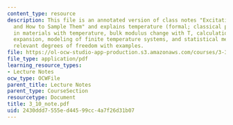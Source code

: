 ```yaml
---
content_type: resource
description: This file is an annotated version of class notes "Excitations in Materials
  and How to Sample Them" and explains temperature (formal; classical picture), changes
  in materials with temperature, bulk modulus change with T, calculation of thermal
  expansion, modeling of finite temperature systems, and statistical mechanics on
  relevant degrees of freedom with examples.
file: https://ol-ocw-studio-app-production.s3.amazonaws.com/courses/3-320-atomistic-computer-modeling-of-materials-sma-5107-spring-2005/2430ddd7555ed44599cc4a7f26d31b07_3_10_note.pdf
file_type: application/pdf
learning_resource_types:
- Lecture Notes
ocw_type: OCWFile
parent_title: Lecture Notes
parent_type: CourseSection
resourcetype: Document
title: 3_10_note.pdf
uid: 2430ddd7-555e-d445-99cc-4a7f26d31b07
---
```

